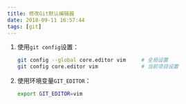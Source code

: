 ```yaml
---
title: 修改Git默认编辑器
date: 2018-09-11 16:57:44
tags: [git]
---
```


1. 使用`git config`设置：

    ```bash
    git config --global core.editor vim     # 全局设置
    git config core.editor vim              # 当前项目设置
    ```

2. 使用环境变量`GIT_EDITOR`：

    ```bash
    export GIT_EDITOR=vim
    ```
